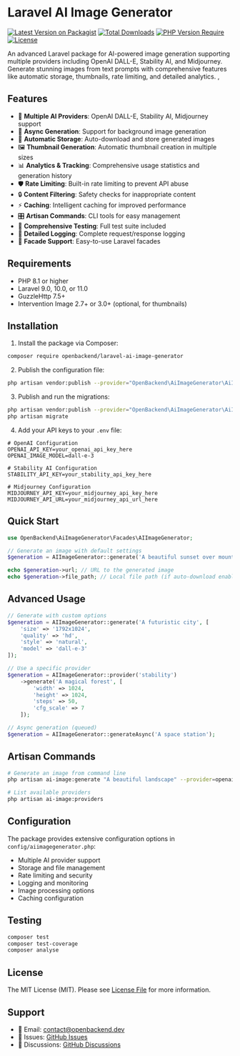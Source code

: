 # Laravel AI Image Generator

[![Latest Version on Packagist](https://img.shields.io/packagist/v/openbackend/laravel-ai-image-generator.svg?style=flat-square)](https://packagist.org/packages/openbackend/laravel-ai-image-generator)
[![Total Downloads](https://img.shields.io/packagist/dt/openbackend/laravel-ai-image-generator.svg?style=flat-square)](https://packagist.org/packages/openbackend/laravel-ai-image-generator)
[![PHP Version Require](https://img.shields.io/packagist/php-v/openbackend/laravel-ai-image-generator?style=flat-square)](https://packagist.org/packages/openbackend/laravel-ai-image-generator)
[![License](https://img.shields.io/packagist/l/openbackend/laravel-ai-image-generator?style=flat-square)](https://packagist.org/packages/openbackend/laravel-ai-image-generator)

An advanced Laravel package for AI-powered image generation supporting multiple providers including OpenAI DALL-E, Stability AI, and Midjourney. Generate stunning images from text prompts with comprehensive features like automatic storage, thumbnails, rate limiting, and detailed analytics.
,
## Features

- 🎨 **Multiple AI Providers**: OpenAI DALL-E, Stability AI, Midjourney support
- 🔄 **Async Generation**: Support for background image generation
- 💾 **Automatic Storage**: Auto-download and store generated images
- 🖼️ **Thumbnail Generation**: Automatic thumbnail creation in multiple sizes
- 📊 **Analytics & Tracking**: Comprehensive usage statistics and generation history
- 🛡️ **Rate Limiting**: Built-in rate limiting to prevent API abuse
- 🔒 **Content Filtering**: Safety checks for inappropriate content
- ⚡ **Caching**: Intelligent caching for improved performance
- 🎛️ **Artisan Commands**: CLI tools for easy management
- 🧪 **Comprehensive Testing**: Full test suite included
- 📝 **Detailed Logging**: Complete request/response logging
- 🎯 **Facade Support**: Easy-to-use Laravel facades

## Requirements

- PHP 8.1 or higher
- Laravel 9.0, 10.0, or 11.0
- GuzzleHttp 7.5+
- Intervention Image 2.7+ or 3.0+ (optional, for thumbnails)

## Installation

1. Install the package via Composer:

```bash
composer require openbackend/laravel-ai-image-generator
```

2. Publish the configuration file:

```bash
php artisan vendor:publish --provider="OpenBackend\AiImageGenerator\AiImageGeneratorServiceProvider" --tag="ai-image-generator-config"
```

3. Publish and run the migrations:

```bash
php artisan vendor:publish --provider="OpenBackend\AiImageGenerator\AiImageGeneratorServiceProvider" --tag="ai-image-generator-migrations"
php artisan migrate
```

4. Add your API keys to your `.env` file:

```env
# OpenAI Configuration
OPENAI_API_KEY=your_openai_api_key_here
OPENAI_IMAGE_MODEL=dall-e-3

# Stability AI Configuration  
STABILITY_API_KEY=your_stability_api_key_here

# Midjourney Configuration
MIDJOURNEY_API_KEY=your_midjourney_api_key_here
MIDJOURNEY_API_URL=your_midjourney_api_url_here
```

## Quick Start

```php
use OpenBackend\AiImageGenerator\Facades\AIImageGenerator;

// Generate an image with default settings
$generation = AIImageGenerator::generate('A beautiful sunset over mountains');

echo $generation->url; // URL to the generated image
echo $generation->file_path; // Local file path (if auto-download enabled)
```

## Advanced Usage

```php
// Generate with custom options
$generation = AIImageGenerator::generate('A futuristic city', [
    'size' => '1792x1024',
    'quality' => 'hd',
    'style' => 'natural',
    'model' => 'dall-e-3'
]);

// Use a specific provider
$generation = AIImageGenerator::provider('stability')
    ->generate('A magical forest', [
        'width' => 1024,
        'height' => 1024,
        'steps' => 50,
        'cfg_scale' => 7
    ]);

// Async generation (queued)
$generation = AIImageGenerator::generateAsync('A space station');
```

## Artisan Commands

```bash
# Generate an image from command line
php artisan ai-image:generate "A beautiful landscape" --provider=openai --size=1024x1024

# List available providers
php artisan ai-image:providers
```

## Configuration

The package provides extensive configuration options in `config/aiimagegenerator.php`:

- Multiple AI provider support
- Storage and file management
- Rate limiting and security
- Logging and monitoring
- Image processing options
- Caching configuration

## Testing

```bash
composer test
composer test-coverage
composer analyse
```

## License

The MIT License (MIT). Please see [License File](LICENSE) for more information.

## Support

- 📧 Email: contact@openbackend.dev
- 🐛 Issues: [GitHub Issues](https://github.com/openbackend/laravel-ai-image-generator/issues)
- 💬 Discussions: [GitHub Discussions](https://github.com/openbackend/laravel-ai-image-generator/discussions)
